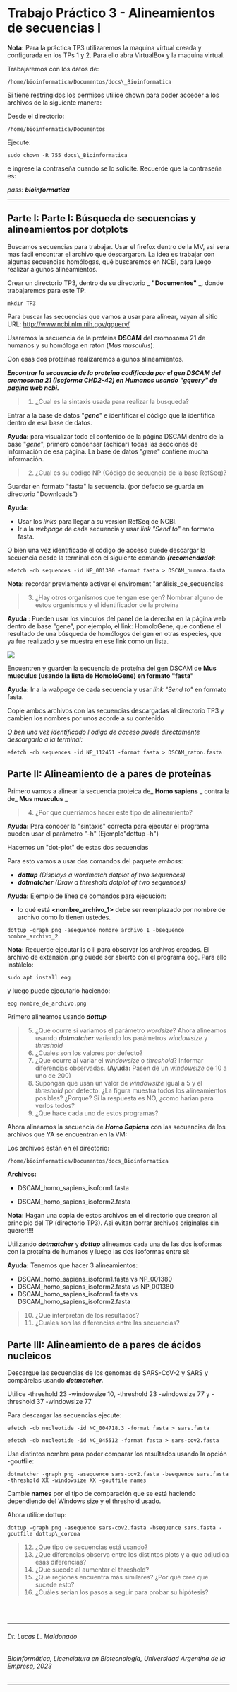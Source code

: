 # Trabajo Práctico 3 - Alineamientos de secuencias I

**Nota:** Para la práctica TP3 utilizaremos la maquina virtual creada y configurada en los TPs 1 y 2. Para ello abra VirtualBox y la maquina virtual.

Trabajaremos con los datos de:
```
/home/bioinformatica/Documentos/docs\_Bioinformatica
```
Si tiene restringidos los permisos utilice chown para poder acceder a los archivos de la siguiente manera:

Desde el directorio:
```
/home/bioinformatica/Documentos
```
Ejecute:
```
sudo chown -R 755 docs\_Bioinformatica
```
e ingrese la contraseña cuando se lo solicite. Recuerde que la contraseña es:

_pass: **bioinformatica**_

___

## Parte I: Parte I: Búsqueda de secuencias y alineamientos por dotplots

Buscamos secuencias para trabajar. Usar el firefox dentro de la MV, asi sera mas facil encontrar el archivo que descargaron.
La idea es trabajar con algunas secuencias homólogas, qué buscaremos en NCBI, para luego realizar algunos alineamientos.

Crear un directorio TP3, dentro de su directorio _ **"Documentos"** _, donde trabajaremos para este TP.
```
mkdir TP3
```
Para buscar las secuencias que vamos a usar para alinear, vayan al sitio URL: http://www.ncbi.nlm.nih.gov/gquery/

Usaremos la secuencia de la proteína **DSCAM** del cromosoma 21 de humanos y su homóloga en ratón (_Mus musculus_).

Con esas dos proteínas realizaremos algunos alineamientos.

_**Encontrar la secuencia de la proteína codificada por el gen DSCAM del cromosoma 21 (Isoforma CHD2-42) en Humanos usando "gquery" de pagina web ncbi.**_
> 1. ¿Cual es la sintaxis usada para realizar la busqueda?

Entrar a la base de datos "_**gene**_" e identificar el código que la identifica dentro de esa base de datos.

**Ayuda:** para visualizar todo el contenido de la página DSCAM dentro de la base "_gene_", primero condensar (achicar) todas las secciones de información de esa página. La base de datos "_gene_" contiene mucha información.

> 2. ¿Cual es su codigo NP (Código de secuencia de la base RefSeq)?
 
Guardar en formato "fasta" la secuencia. (por defecto se guarda en directorio "Downloads")

**Ayuda:**
- Usar los _links_ para llegar a su versión RefSeq de NCBI.
- Ir a la _webpage_ de cada secuencia y usar _link "Send to"_ en formato fasta.

O bien una vez identificado el código de acceso puede descargar la secuencia desde la terminal con el siguiente comando **_(recomendado)_**:
```
efetch -db sequences -id NP_001380 -format fasta > DSCAM_humana.fasta
```
**Nota:** recordar previamente activar el enviroment "análisis\_de\_secuencias

> 3. ¿Hay otros organismos que tengan ese gen? Nombrar alguno de estos organismos y el identificador de la proteína

**Ayuda** : Pueden usar los vínculos del panel de la derecha en la página web dentro de base "gene", por ejemplo, el link: HomoloGene, que contiene el resultado de una búsqueda de homólogos del gen en otras especies, que ya fue realizado y se muestra en ese link como un lista.

![](https://github.com/BioinformaticaUADE/Bioinformatica-UADE/blob/main/img/link_help_1.jpg)

Encuentren y guarden la secuencia de proteína del gen DSCAM de **Mus musculus** **(usando la lista de HomoloGene) en formato "fasta"**

**Ayuda:** Ir a la _webpage_ de cada secuencia y usar _link "Send to"_ en formato fasta.

Copie ambos archivos con las secuencias descargadas al directorio TP3 y cambien los nombres por unos acorde a su contenido

_O ben una vez identificado l odigo de acceso puede directamente descargarlo a la terminal:_
```
efetch -db sequences -id NP_112451 -format fasta > DSCAM_raton.fasta
```
## Parte II: Alineamiento de a pares de proteínas

Primero vamos a alinear la secuencia proteica de_ **Homo sapiens** _ contra la de_ **Mus musculus** _

> 4. ¿Por que querriamos hacer este tipo de alineamiento?

**Ayuda:** Para conocer la "sintaxis" correcta para ejecutar el programa pueden usar el parámetro "-h" (Ejemplo"dottup -h")

Hacemos un "dot-plot" de estas dos secuencias

Para esto vamos a usar dos comandos del paquete _emboss_:

- _**dottup** (Displays a wordmatch dotplot of two sequences)_
- _**dotmatcher** (Draw a threshold dotplot of two sequences)_

**Ayuda:** Ejemplo de línea de comandos para ejecución:
- lo qué está **\<nombre\_archivo\_1\>** debe ser reemplazado por nombre de archivo como lo tienen ustedes.
```
dottup -graph png -asequence nombre_archivo_1 -bsequence nombre_archivo_2
```
**Nota:** Recuerde ejecutar ls o ll para observar los archivos creados. El archivo de extensión .png puede ser abierto con el programa eog. Para ello instálelo:
```
sudo apt install eog
```
y luego puede ejecutarlo haciendo:
```
eog nombre_de_archivo.png
```
  Primero alineamos usando _**dottup**_
  > 5. ¿Qué ocurre si variamos el parámetro _wordsize_?
  Ahora alineamos usando _**dotmatcher**_ variando los parámetros _windowsize_ y _threshold_
  > 6. ¿Cuales son los valores por defecto?
  > 7. ¿Que ocurre al variar el _windowsize_ o _threshold_? Informar diferencias observadas. (**Ayuda:** Pasen de un _windowsize_ de 10 a uno de 200)
  > 8. Supongan que usan un valor de _windowsize_ igual a 5 y el _threshold_ por defecto. ¿La figura muestra todos los alineamientos posibles? ¿Porque? Si la respuesta es NO, ¿como harian para verlos todos?
  > 9. ¿Que hace cada uno de estos programas?

Ahora alineamos la secuencia de _**Homo Sapiens**_ con las secuencias de los archivos que YA se encuentran en la VM:

Los archivos están en el directorio:
```
/home/bioinformatica/Documentos/docs_Bioinformatica
```
**Archivos:**

- DSCAM\_homo\_sapiens\_isoform1.fasta

- DSCAM\_homo\_sapiens\_isoform2.fasta

**Nota:** Hagan una copia de estos archivos en el directorio que crearon al principio del TP (directorio TP3). Asi evitan borrar archivos originales sin querer!!!!

Utilizando _**dotmatcher**_ y _**dottup**_ alineamos cada una de las dos isoformas con la proteína de humanos y luego las dos isoformas entre sí:

**Ayuda:** Tenemos que hacer 3 alineamientos:

- DSCAM\_homo\_sapiens\_isoform1.fasta vs NP\_001380
- DSCAM\_homo\_sapiens\_isoform2.fasta vs NP\_001380
- DSCAM\_homo\_sapiens\_isoform1.fasta vs DSCAM\_homo\_sapiens\_isoform2.fasta

> 10. ¿Que interpretan de los resultados?
> 11. ¿Cuales son las diferencias entre las secuencias?

## Parte III: Alineamiento de a pares de ácidos nucleicos

Descargue las secuencias de los genomas de SARS-CoV-2 y SARS y compárelas usando _**dotmatcher.**_

Utilice -threshold 23 -windowsize 10, -threshold 23 -windowsize 77 y -threshold 37 -windowsize 77

Para descargar las secuencias ejecute:
```
efetch -db nucleotide -id NC_004718.3 -format fasta > sars.fasta

efetch -db nucleotide -id NC_045512 -format fasta > sars-cov2.fasta
```
Use distintos nombre para poder comparar los resultados usando la opción -goutfile:
```
dotmatcher -graph png -asequence sars-cov2.fasta -bsequence sars.fasta -threshold XX -windowsize XX -goutfile names
```
Cambie **names** por el tipo de comparación que se está haciendo dependiendo del Windows size y el threshold usado.

Ahora utilice dottup:
```
dottup -graph png -asequence sars-cov2.fasta -bsequence sars.fasta -goutfile dottup\_corona
```
> 12. ¿Que tipo de secuencias está usando?
> 13. ¿Que diferencias observa entre los distintos plots y a que adjudica esas diferencias?
> 14. ¿Qué sucede al aumentar el threshold?
> 15. ¿Qué regiones encuentra más similares? ¿Por qué cree que sucede esto?
> 16. ¿Cuáles serían los pasos a seguir para probar su hipótesis?

<br />
<br />

___
   ###### *Dr. Lucas L. Maldonado*
   ###### *Bioinformática, Licenciatura en Biotecnología, Universidad Argentina de la Empresa, 2023*
___
